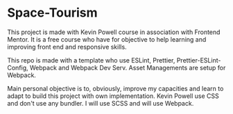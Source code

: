 # Space-Tourism

This project is made with Kevin Powell course in association with Frontend Mentor.
It is a free course who have for objective to help learning and improving front end and responsive skills.

This repo is made with a template who use ESLint, Prettier, Prettier-ESLint-Config, Webpack and Webpack Dev Serv.
Asset Managements are setup for Webpack.

Main personal objective is to, obviously, improve my capacities and learn to adapt to build this project with own implementation.
Kevin Powell use CSS and don't use any bundler. I will use SCSS and will use Webpack.
